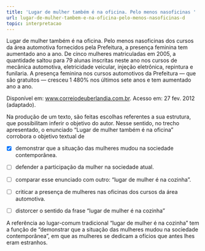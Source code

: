 ```yaml
---
title: 'Lugar de mulher também é na oficina. Pelo menos nasoficinas '
url: lugar-de-mulher-tambem-e-na-oficina-pelo-menos-nasoficinas-d
topic: interpretacao
---
```



Lugar de mulher também é na oficina. Pelo menos nasoficinas dos cursos da área automotiva fornecidos pela Prefeitura, a presença feminina tem aumentado ano a ano. De cinco mulheres matriculadas em 2005, a quantidade saltou para 79 alunas inscritas neste ano nos cursos de mecânica automotiva, eletricidade veicular, injeção eletrônica, repintura e funilaria. A presença feminina nos cursos automotivos da Prefeitura — que são gratuitos — cresceu 1 480% nos últimos sete anos e tem aumentado ano a ano.

Disponível em: www.correiodeuberlandia.com.br. Acesso em: 27 fev. 2012 (adaptado).

Na produção de um texto, são feitas escolhas referentes a sua estrutura, que possibilitam inferir o objetivo do autor. Nesse sentido, no trecho apresentado, o enunciado “Lugar de mulher também é na oficina” corrobora o objetivo textual de



- [x] demonstrar que a situação das mulheres mudou na sociedade contemporânea.
- [ ] defender a participação da mulher na sociedade atual.
- [ ] comparar esse enunciado com outro: “lugar de mulher é na cozinha”.
- [ ] criticar a presença de mulheres nas oficinas dos cursos da área automotiva.
- [ ] distorcer o sentido da frase “lugar de mulher é na cozinha”


A referência ao lugar-comum tradicional “lugar de mulher é na cozinha” tem a função de “demonstrar que a situação das mulheres mudou na sociedade contemporânea”, em que as mulheres se dedicam a ofícios que antes lhes eram estranhos.
